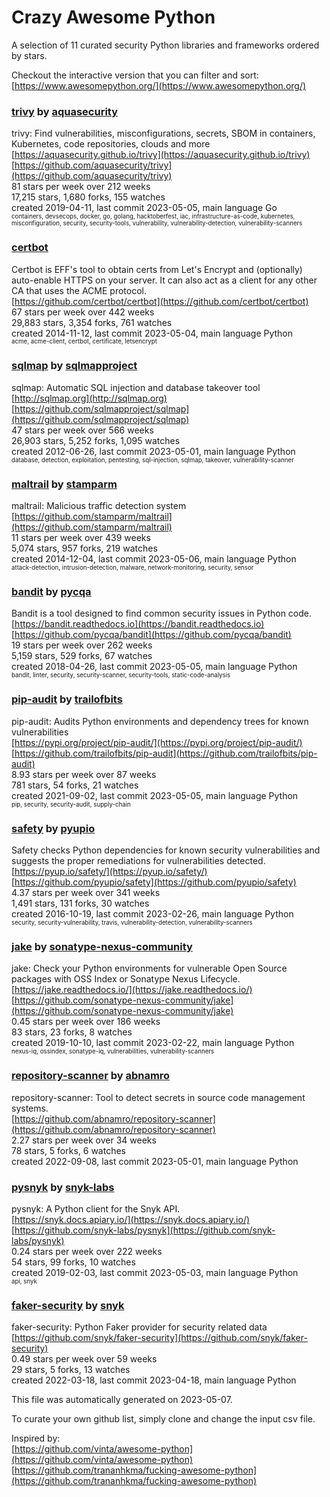 # Crazy Awesome Python
A selection of 11 curated security Python libraries and frameworks ordered by stars.  

Checkout the interactive version that you can filter and sort: 
[https://www.awesomepython.org/](https://www.awesomepython.org/)  


### [trivy](https://github.com/aquasecurity/trivy) by [aquasecurity](https://github.com/aquasecurity)  
trivy: Find vulnerabilities, misconfigurations, secrets, SBOM in containers, Kubernetes, code repositories, clouds and more  
[https://aquasecurity.github.io/trivy](https://aquasecurity.github.io/trivy)  
[https://github.com/aquasecurity/trivy](https://github.com/aquasecurity/trivy)  
81 stars per week over 212 weeks  
17,215 stars, 1,680 forks, 155 watches  
created 2019-04-11, last commit 2023-05-05, main language Go  
<sub><sup>containers, devsecops, docker, go, golang, hacktoberfest, iac, infrastructure-as-code, kubernetes, misconfiguration, security, security-tools, vulnerability, vulnerability-detection, vulnerability-scanners</sup></sub>


### [certbot](https://github.com/certbot/certbot)  
Certbot is EFF's tool to obtain certs from Let's Encrypt and (optionally) auto-enable HTTPS on your server.  It can also act as a client for any other CA that uses the ACME protocol.  
[https://github.com/certbot/certbot](https://github.com/certbot/certbot)  
67 stars per week over 442 weeks  
29,883 stars, 3,354 forks, 761 watches  
created 2014-11-12, last commit 2023-05-04, main language Python  
<sub><sup>acme, acme-client, certbot, certificate, letsencrypt</sup></sub>


### [sqlmap](https://github.com/sqlmapproject/sqlmap) by [sqlmapproject](https://github.com/sqlmapproject)  
sqlmap: Automatic SQL injection and database takeover tool  
[http://sqlmap.org](http://sqlmap.org)  
[https://github.com/sqlmapproject/sqlmap](https://github.com/sqlmapproject/sqlmap)  
47 stars per week over 566 weeks  
26,903 stars, 5,252 forks, 1,095 watches  
created 2012-06-26, last commit 2023-05-01, main language Python  
<sub><sup>database, detection, exploitation, pentesting, sql-injection, sqlmap, takeover, vulnerability-scanner</sup></sub>


### [maltrail](https://github.com/stamparm/maltrail) by [stamparm](https://github.com/stamparm)  
maltrail: Malicious traffic detection system  
[https://github.com/stamparm/maltrail](https://github.com/stamparm/maltrail)  
11 stars per week over 439 weeks  
5,074 stars, 957 forks, 219 watches  
created 2014-12-04, last commit 2023-05-06, main language Python  
<sub><sup>attack-detection, intrusion-detection, malware, network-monitoring, security, sensor</sup></sub>


### [bandit](https://github.com/pycqa/bandit) by [pycqa](https://github.com/pycqa)  
Bandit is a tool designed to find common security issues in Python code.  
[https://bandit.readthedocs.io](https://bandit.readthedocs.io)  
[https://github.com/pycqa/bandit](https://github.com/pycqa/bandit)  
19 stars per week over 262 weeks  
5,159 stars, 529 forks, 67 watches  
created 2018-04-26, last commit 2023-05-05, main language Python  
<sub><sup>bandit, linter, security, security-scanner, security-tools, static-code-analysis</sup></sub>


### [pip-audit](https://github.com/trailofbits/pip-audit) by [trailofbits](https://github.com/trailofbits)  
pip-audit: Audits Python environments and dependency trees for known vulnerabilities  
[https://pypi.org/project/pip-audit/](https://pypi.org/project/pip-audit/)  
[https://github.com/trailofbits/pip-audit](https://github.com/trailofbits/pip-audit)  
8.93 stars per week over 87 weeks  
781 stars, 54 forks, 21 watches  
created 2021-09-02, last commit 2023-05-05, main language Python  
<sub><sup>pip, security, security-audit, supply-chain</sup></sub>


### [safety](https://github.com/pyupio/safety) by [pyupio](https://github.com/pyupio)  
Safety checks Python dependencies for known security vulnerabilities and suggests the proper remediations for vulnerabilities detected.  
[https://pyup.io/safety/](https://pyup.io/safety/)  
[https://github.com/pyupio/safety](https://github.com/pyupio/safety)  
4.37 stars per week over 341 weeks  
1,491 stars, 131 forks, 30 watches  
created 2016-10-19, last commit 2023-02-26, main language Python  
<sub><sup>security, security-vulnerability, travis, vulnerability-detection, vulnerability-scanners</sup></sub>


### [jake](https://github.com/sonatype-nexus-community/jake) by [sonatype-nexus-community](https://github.com/sonatype-nexus-community)  
jake: Check your Python environments for vulnerable Open Source packages with OSS Index or Sonatype Nexus Lifecycle.  
[https://jake.readthedocs.io/](https://jake.readthedocs.io/)  
[https://github.com/sonatype-nexus-community/jake](https://github.com/sonatype-nexus-community/jake)  
0.45 stars per week over 186 weeks  
83 stars, 23 forks, 8 watches  
created 2019-10-10, last commit 2023-02-22, main language Python  
<sub><sup>nexus-iq, ossindex, sonatype-iq, vulnerabilities, vulnerability-scanners</sup></sub>


### [repository-scanner](https://github.com/abnamro/repository-scanner) by [abnamro](https://github.com/abnamro)  
repository-scanner: Tool to detect secrets in source code management systems.  
[https://github.com/abnamro/repository-scanner](https://github.com/abnamro/repository-scanner)  
2.27 stars per week over 34 weeks  
78 stars, 5 forks, 6 watches  
created 2022-09-08, last commit 2023-05-01, main language Python  


### [pysnyk](https://github.com/snyk-labs/pysnyk) by [snyk-labs](https://github.com/snyk-labs)  
pysnyk: A Python client for the Snyk API.  
[https://snyk.docs.apiary.io/](https://snyk.docs.apiary.io/)  
[https://github.com/snyk-labs/pysnyk](https://github.com/snyk-labs/pysnyk)  
0.24 stars per week over 222 weeks  
54 stars, 99 forks, 10 watches  
created 2019-02-03, last commit 2023-05-03, main language Python  
<sub><sup>api, snyk</sup></sub>


### [faker-security](https://github.com/snyk/faker-security) by [snyk](https://github.com/snyk)  
faker-security: Python Faker provider for security related data  
[https://github.com/snyk/faker-security](https://github.com/snyk/faker-security)  
0.49 stars per week over 59 weeks  
29 stars, 5 forks, 13 watches  
created 2022-03-18, last commit 2023-04-18, main language Python  


This file was automatically generated on 2023-05-07.  

To curate your own github list, simply clone and change the input csv file.  

Inspired by:  
[https://github.com/vinta/awesome-python](https://github.com/vinta/awesome-python)  
[https://github.com/trananhkma/fucking-awesome-python](https://github.com/trananhkma/fucking-awesome-python)  